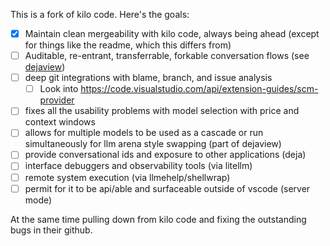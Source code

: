 This is a fork of kilo code.  Here's the goals:
 - [x] Maintain clean mergeability with kilo code, always being ahead (except for things like the readme, which this differs from)
 - [ ] Auditable, re-entrant, transferrable, forkable conversation flows (see [dejaview](https://github.com/kristopolous/dejaview))
 - [ ] deep git integrations with blame, branch, and issue analysis
    - [ ] Look into https://code.visualstudio.com/api/extension-guides/scm-provider
 - [ ] fixes all the usability problems with model selection with price and context windows
 - [ ] allows for multiple models to be used as a cascade or run simultaneously for llm arena style swapping (part of dejaview)
 - [ ] provide conversational ids and exposure to other applications (deja)
 - [ ] interface debuggers and observability tools (via litellm)
 - [ ] remote system execution (via llmehelp/shellwrap)
 - [ ] permit for it to be api/able and surfaceable outside of vscode (server mode)

At the same time pulling down from kilo code and fixing the outstanding bugs in their github.


